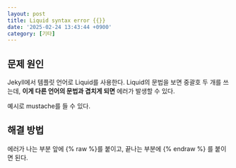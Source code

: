 ```yaml
---
layout: post
title: Liquid syntax error {{}}
date: '2025-02-24 13:43:44 +0900'
category: [기타]
---
```

## 문제 원인
Jekyll에서 템플릿 언어로 Liquid를 사용한다. Liquid의 문법을 보면 중괄호 두 개를 쓰는데, **이게 다른 언어의 문법과 겹치게 되면** 에러가 발생할 수 있다.  

예시로 mustache를 들 수 있다.

## 해결 방법
에러가 나는 부분 앞에 &#123;% raw %&#125;를 붙이고, 끝나는 부분에 &#123;% endraw %&#125; 를 붙이면 된다.